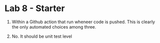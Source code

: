 # Lab 8 - Starter

1) Within a Github action that run wheneer code is pushed. This is clearly the only automated choices among three. 

2) No. It should be unit test level
